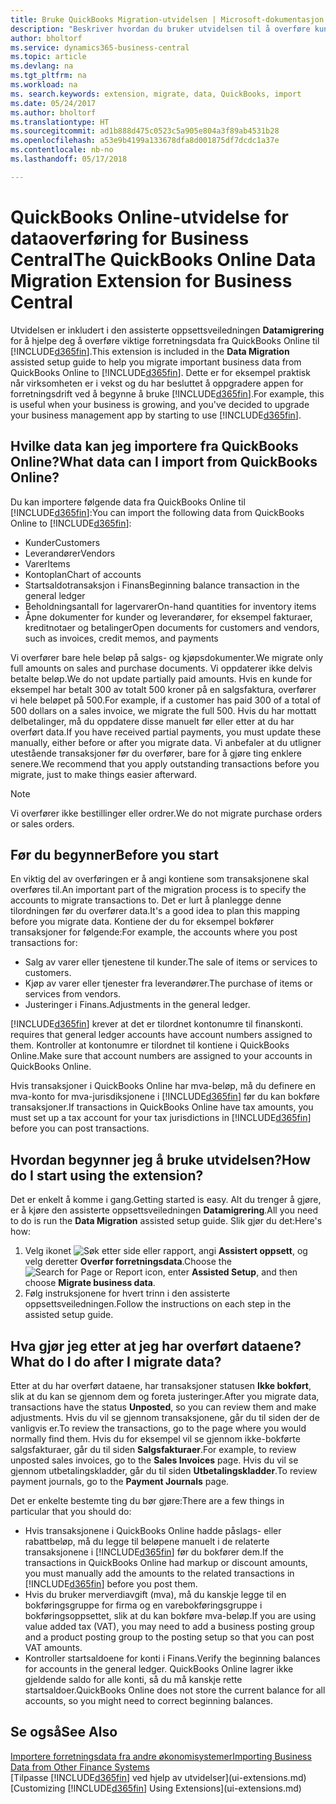 ```yaml
---
title: Bruke QuickBooks Migration-utvidelsen | Microsoft-dokumentasjon
description: "Beskriver hvordan du bruker utvidelsen til å overføre kunder, leverandører, varer og konti fra QuickBooks Online til Business Central."
author: bholtorf
ms.service: dynamics365-business-central
ms.topic: article
ms.devlang: na
ms.tgt_pltfrm: na
ms.workload: na
ms. search.keywords: extension, migrate, data, QuickBooks, import
ms.date: 05/24/2017
ms.author: bholtorf
ms.translationtype: HT
ms.sourcegitcommit: ad1b888d475c0523c5a905e804a3f89ab4531b28
ms.openlocfilehash: a53e9b4199a133678dfa8d001875df7dcdc1a37e
ms.contentlocale: nb-no
ms.lasthandoff: 05/17/2018

---
```


# <a name="the-quickbooks-online-data-migration-extension-for-business-central"></a><span data-ttu-id="3500b-103">QuickBooks Online-utvidelse for dataoverføring for Business Central</span><span class="sxs-lookup"><span data-stu-id="3500b-103">The QuickBooks Online Data Migration Extension for Business Central</span></span>
<span data-ttu-id="3500b-104">Utvidelsen er inkludert i den assisterte oppsettsveiledningen **Datamigrering** for å hjelpe deg å overføre viktige forretningsdata fra QuickBooks Online til [!INCLUDE[d365fin](includes/d365fin_md.md)].</span><span class="sxs-lookup"><span data-stu-id="3500b-104">This extension is included in the **Data Migration** assisted setup guide to help you migrate important business data from QuickBooks Online to [!INCLUDE[d365fin](includes/d365fin_md.md)].</span></span> <span data-ttu-id="3500b-105">Dette er for eksempel praktisk når virksomheten er i vekst og du har besluttet å oppgradere appen for forretningsdrift ved å begynne å bruke [!INCLUDE[d365fin](includes/d365fin_md.md)].</span><span class="sxs-lookup"><span data-stu-id="3500b-105">For example, this is useful when your business is growing, and you've decided to upgrade your business management app by starting to use [!INCLUDE[d365fin](includes/d365fin_md.md)].</span></span>

## <a name="what-data-can-i-import-from-quickbooks-online"></a><span data-ttu-id="3500b-106">Hvilke data kan jeg importere fra QuickBooks Online?</span><span class="sxs-lookup"><span data-stu-id="3500b-106">What data can I import from QuickBooks Online?</span></span>
<span data-ttu-id="3500b-107">Du kan importere følgende data fra QuickBooks Online til [!INCLUDE[d365fin](includes/d365fin_md.md)]:</span><span class="sxs-lookup"><span data-stu-id="3500b-107">You can import the following data from QuickBooks Online to [!INCLUDE[d365fin](includes/d365fin_md.md)]:</span></span>  

* <span data-ttu-id="3500b-108">Kunder</span><span class="sxs-lookup"><span data-stu-id="3500b-108">Customers</span></span>
* <span data-ttu-id="3500b-109">Leverandører</span><span class="sxs-lookup"><span data-stu-id="3500b-109">Vendors</span></span>
* <span data-ttu-id="3500b-110">Varer</span><span class="sxs-lookup"><span data-stu-id="3500b-110">Items</span></span>
* <span data-ttu-id="3500b-111">Kontoplan</span><span class="sxs-lookup"><span data-stu-id="3500b-111">Chart of accounts</span></span>
* <span data-ttu-id="3500b-112">Startsaldotransaksjon i Finans</span><span class="sxs-lookup"><span data-stu-id="3500b-112">Beginning balance transaction in the general ledger</span></span>
* <span data-ttu-id="3500b-113">Beholdningsantall for lagervarer</span><span class="sxs-lookup"><span data-stu-id="3500b-113">On-hand quantities for inventory items</span></span>
* <span data-ttu-id="3500b-114">Åpne dokumenter for kunder og leverandører, for eksempel fakturaer, kreditnotaer og betalinger</span><span class="sxs-lookup"><span data-stu-id="3500b-114">Open documents for customers and vendors, such as invoices, credit memos, and payments</span></span>

<span data-ttu-id="3500b-115">Vi overfører bare hele beløp på salgs- og kjøpsdokumenter.</span><span class="sxs-lookup"><span data-stu-id="3500b-115">We migrate only full amounts on sales and purchase documents.</span></span> <span data-ttu-id="3500b-116">Vi oppdaterer ikke delvis betalte beløp.</span><span class="sxs-lookup"><span data-stu-id="3500b-116">We do not update partially paid amounts.</span></span> <span data-ttu-id="3500b-117">Hvis en kunde for eksempel har betalt 300 av totalt 500 kroner på en salgsfaktura, overfører vi hele beløpet på 500.</span><span class="sxs-lookup"><span data-stu-id="3500b-117">For example, if a customer has paid 300 of a total of 500 dollars on a sales invoice, we migrate the full 500.</span></span> <span data-ttu-id="3500b-118">Hvis du har mottatt delbetalinger, må du oppdatere disse manuelt før eller etter at du har overført data.</span><span class="sxs-lookup"><span data-stu-id="3500b-118">If you have received partial payments, you must update these manually, either before or after you migrate data.</span></span> <span data-ttu-id="3500b-119">Vi anbefaler at du utligner utestående transaksjoner før du overfører, bare for å gjøre ting enklere senere.</span><span class="sxs-lookup"><span data-stu-id="3500b-119">We recommend that you apply outstanding transactions before you migrate, just to make things easier afterward.</span></span>

> [!NOTE]  
>   <span data-ttu-id="3500b-120">Vi overfører ikke bestillinger eller ordrer.</span><span class="sxs-lookup"><span data-stu-id="3500b-120">We do not migrate purchase orders or sales orders.</span></span>

## <a name="before-you-start"></a><span data-ttu-id="3500b-121">Før du begynner</span><span class="sxs-lookup"><span data-stu-id="3500b-121">Before you start</span></span>
<span data-ttu-id="3500b-122">En viktig del av overføringen er å angi kontiene som transaksjonene skal overføres til.</span><span class="sxs-lookup"><span data-stu-id="3500b-122">An important part of the migration process is to specify the accounts to migrate transactions to.</span></span> <span data-ttu-id="3500b-123">Det er lurt å planlegge denne tilordningen før du overfører data.</span><span class="sxs-lookup"><span data-stu-id="3500b-123">It's a good idea to plan this mapping before you migrate data.</span></span> <span data-ttu-id="3500b-124">Kontiene der du for eksempel bokfører transaksjoner for følgende:</span><span class="sxs-lookup"><span data-stu-id="3500b-124">For example, the accounts where you post transactions for:</span></span>  

* <span data-ttu-id="3500b-125">Salg av varer eller tjenestene til kunder.</span><span class="sxs-lookup"><span data-stu-id="3500b-125">The sale of items or services to customers.</span></span>
* <span data-ttu-id="3500b-126">Kjøp av varer eller tjenester fra leverandører.</span><span class="sxs-lookup"><span data-stu-id="3500b-126">The purchase of items or services from vendors.</span></span>  
* <span data-ttu-id="3500b-127">Justeringer i Finans.</span><span class="sxs-lookup"><span data-stu-id="3500b-127">Adjustments in the general ledger.</span></span>  

[!INCLUDE[d365fin](includes/d365fin_md.md)]<span data-ttu-id="3500b-128"> krever at det er tilordnet kontonumre til finanskonti.</span><span class="sxs-lookup"><span data-stu-id="3500b-128"> requires that general ledger accounts have account numbers assigned to them.</span></span> <span data-ttu-id="3500b-129">Kontroller at kontonumre er tilordnet til kontiene i QuickBooks Online.</span><span class="sxs-lookup"><span data-stu-id="3500b-129">Make sure that account numbers are assigned to your accounts in QuickBooks Online.</span></span>

<span data-ttu-id="3500b-130">Hvis transaksjoner i QuickBooks Online har mva-beløp, må du definere en mva-konto for mva-jurisdiksjonene i [!INCLUDE[d365fin](includes/d365fin_md.md)] før du kan bokføre transaksjoner.</span><span class="sxs-lookup"><span data-stu-id="3500b-130">If transactions in QuickBooks Online have tax amounts, you must set up a tax account for your tax jurisdictions in [!INCLUDE[d365fin](includes/d365fin_md.md)] before you can post transactions.</span></span>

## <a name="how-do-i-start-using-the-extension"></a><span data-ttu-id="3500b-131">Hvordan begynner jeg å bruke utvidelsen?</span><span class="sxs-lookup"><span data-stu-id="3500b-131">How do I start using the extension?</span></span>
<span data-ttu-id="3500b-132">Det er enkelt å komme i gang.</span><span class="sxs-lookup"><span data-stu-id="3500b-132">Getting started is easy.</span></span> <span data-ttu-id="3500b-133">Alt du trenger å gjøre, er å kjøre den assisterte oppsettsveiledningen **Datamigrering**.</span><span class="sxs-lookup"><span data-stu-id="3500b-133">All you need to do is run the **Data Migration** assisted setup guide.</span></span> <span data-ttu-id="3500b-134">Slik gjør du det:</span><span class="sxs-lookup"><span data-stu-id="3500b-134">Here's how:</span></span>

1. <span data-ttu-id="3500b-135">Velg ikonet ![Søk etter side eller rapport](media/ui-search/search_small.png "Søk etter side eller rapport"), angi **Assistert oppsett**, og velg deretter **Overfør forretningsdata**.</span><span class="sxs-lookup"><span data-stu-id="3500b-135">Choose the ![Search for Page or Report](media/ui-search/search_small.png "Search for Page or Report icon") icon, enter **Assisted Setup**, and then choose **Migrate business data**.</span></span>
2. <span data-ttu-id="3500b-136">Følg instruksjonene for hvert trinn i den assisterte oppsettsveiledningen.</span><span class="sxs-lookup"><span data-stu-id="3500b-136">Follow the instructions on each step in the assisted setup guide.</span></span>

## <a name="what-do-i-do-after-i-migrate-data"></a><span data-ttu-id="3500b-137">Hva gjør jeg etter at jeg har overført dataene?</span><span class="sxs-lookup"><span data-stu-id="3500b-137">What do I do after I migrate data?</span></span>
<span data-ttu-id="3500b-138">Etter at du har overført dataene, har transaksjoner statusen **Ikke bokført**, slik at du kan se gjennom dem og foreta justeringer.</span><span class="sxs-lookup"><span data-stu-id="3500b-138">After you migrate data, transactions have the status **Unposted**, so you can review them and make adjustments.</span></span> <span data-ttu-id="3500b-139">Hvis du vil se gjennom transaksjonene, går du til siden der de vanligvis er.</span><span class="sxs-lookup"><span data-stu-id="3500b-139">To review the transactions, go to the page where you would normally find them.</span></span> <span data-ttu-id="3500b-140">Hvis du for eksempel vil se gjennom ikke-bokførte salgsfakturaer, går du til siden **Salgsfakturaer**.</span><span class="sxs-lookup"><span data-stu-id="3500b-140">For example, to review unposted sales invoices, go to the **Sales Invoices** page.</span></span> <span data-ttu-id="3500b-141">Hvis du vil se gjennom utbetalingskladder, går du til siden **Utbetalingskladder**.</span><span class="sxs-lookup"><span data-stu-id="3500b-141">To review payment journals, go to the **Payment Journals** page.</span></span>   

<span data-ttu-id="3500b-142">Det er enkelte bestemte ting du bør gjøre:</span><span class="sxs-lookup"><span data-stu-id="3500b-142">There are a few things in particular that you should do:</span></span>

* <span data-ttu-id="3500b-143">Hvis transaksjonene i QuickBooks Online hadde påslags- eller rabattbeløp, må du legge til beløpene manuelt i de relaterte transaksjonene i [!INCLUDE[d365fin](includes/d365fin_md.md)] før du bokfører dem.</span><span class="sxs-lookup"><span data-stu-id="3500b-143">If the transactions in QuickBooks Online had markup or discount amounts, you must manually add the amounts to the related transactions in [!INCLUDE[d365fin](includes/d365fin_md.md)] before you post them.</span></span>
* <span data-ttu-id="3500b-144">Hvis du bruker merverdiavgift (mva), må du kanskje legge til en bokføringsgruppe for firma og en varebokføringsgruppe i bokføringsoppsettet, slik at du kan bokføre mva-beløp.</span><span class="sxs-lookup"><span data-stu-id="3500b-144">If you are using value added tax (VAT), you may need to add a business posting group and a product posting group to the posting setup so that you can post VAT amounts.</span></span>
* <span data-ttu-id="3500b-145">Kontroller startsaldoene for konti i Finans.</span><span class="sxs-lookup"><span data-stu-id="3500b-145">Verify the beginning balances for accounts in the general ledger.</span></span> <span data-ttu-id="3500b-146">QuickBooks Online lagrer ikke gjeldende saldo for alle konti, så du må kanskje rette startsaldoer.</span><span class="sxs-lookup"><span data-stu-id="3500b-146">QuickBooks Online does not store the current balance for all accounts, so you might need to correct beginning balances.</span></span>

## <a name="see-also"></a><span data-ttu-id="3500b-147">Se også</span><span class="sxs-lookup"><span data-stu-id="3500b-147">See Also</span></span>
[<span data-ttu-id="3500b-148">Importere forretningsdata fra andre økonomisystemer</span><span class="sxs-lookup"><span data-stu-id="3500b-148">Importing Business Data from Other Finance Systems</span></span>](across-import-data-configuration-packages.md)  
<span data-ttu-id="3500b-149">[Tilpasse [!INCLUDE[d365fin](includes/d365fin_md.md)] ved hjelp av utvidelser](ui-extensions.md)</span><span class="sxs-lookup"><span data-stu-id="3500b-149">[Customizing [!INCLUDE[d365fin](includes/d365fin_md.md)] Using Extensions](ui-extensions.md)</span></span>  

